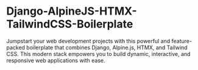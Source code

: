 # Django-AlpineJS-HTMX-TailwindCSS-Boilerplate
Jumpstart your web development projects with this powerful and feature-packed boilerplate that combines Django, Alpine.js, HTMX, and Tailwind CSS. This modern stack empowers you to build dynamic, interactive, and responsive web applications with ease.
